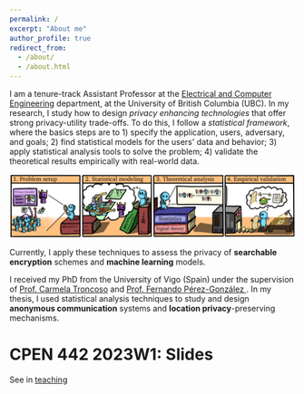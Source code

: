 ```yaml
---
permalink: /
excerpt: "About me"
author_profile: true
redirect_from:
  - /about/
  - /about.html
---
```


I am a tenure-track Assistant Professor at the [Electrical and Computer Engineering](https://ece.ubc.ca/) department, at the University of British Columbia (UBC).
In my research, I study how to design *privacy enhancing technologies* that offer strong privacy-utility trade-offs.
To do this, I follow a *statistical framework*, where the basics steps are to 1) specify the application, users, adversary, and goals; 2) find statistical models for the users' data and behavior; 3) apply statistical analysis tools to solve the problem; 4) validate the theoretical results empirically with real-world data.

![statistical](/assets/images/statistical.png)

Currently, I apply these techniques to assess the privacy of **searchable encryption** schemes and **machine learning** models.

I received my PhD from the University of Vigo (Spain) under the supervision of [Prof. Carmela Troncoso](http://carmelatroncoso.com/) and [Prof. Fernando Pérez-González ](http://gpsc.uvigo.es/fernando-perez-gonzalez). 
In my thesis, I used statistical analysis techniques to study and design **anonymous communication** systems and **location privacy**-preserving mechanisms.


# CPEN 442 2023W1: Slides
See in [teaching](/teaching/2023-w1-cpen442)